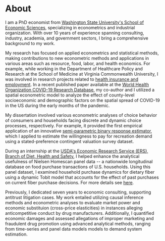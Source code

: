 # About
I am a PhD economist from [Washington State University's School of Economic Sciences](https://ses.wsu.edu/), specializing in econometrics and industrial organization. With over 10 years of experience spanning consulting, industry, academia, and government sectors, I bring a comprehensive background to my work.

My research has focused on applied econometrics and statistical methods, making contributions to new econometric methods and applications in various areas such as resource, food, labor, and health economics. For example, while working in the Department of Healthcare Policy and Research at the School of Medicine at Virginia Commonwealth University, I was involved in research projects related to [health insurance and employment](https://journals.sagepub.com/doi/abs/10.1177/0019793915586974). In a recent published paper available at the [World Health Organization COVID-19 Research Database](https://search.bvsalud.org/global-literature-on-novel-coronavirus-2019-ncov/resource/en/covidwho-2162613), my co-author and I utilized a spatial econometric model to analyze the effect of county-level socioeconomic and demographic factors on the spatial spread of COVID-19 in the US during the early months of the pandemic. 

My dissertation involved various econometric analyses of choice behavior of consumers and households facing discrete and dynamic choice processes, respectively. For example, it provided the first empirical application of an innovative [semi-parametric binary response estimator](https://doi.org/10.1016/j.wre.2017.10.006), which I applied to estimate the willingness to pay for recreation demand using a stated-preference contingent valuation survey dataset. 

During an internship at the [USDA's Economic Research Service (ERS), Branch of Diet, Health and Safety](https://www.ers.usda.gov/), I helped enhance the analytical usefulness of Nielsen Homescan panel data -- a nationwide longitudinal database on food purchase transactions of U.S. households. Using this panel dataset, I examined household purchase dynamics for dietary fiber using a dynamic Tobit model that accounts for the effect of past purchases on current fiber purchase decisions. For more details see [here](https://papers.ssrn.com/sol3/papers.cfm?abstract_id=3106101).

Previously, I dedicated seven years to economic consulting, supporting antitrust litigation cases. My work entailed utilizing causal inference methods and econometric analyses to evaluate market power and economic substituion (cross-price elasticities) in instances alleging anticompetitive conduct by drug manufacturers. Additionally, I quantified economic damages and assessed allegations of improper marketing and fraudulent drug promotion using advanced analytical methods, ranging from time-series and panel data models models to demand system estimation.
